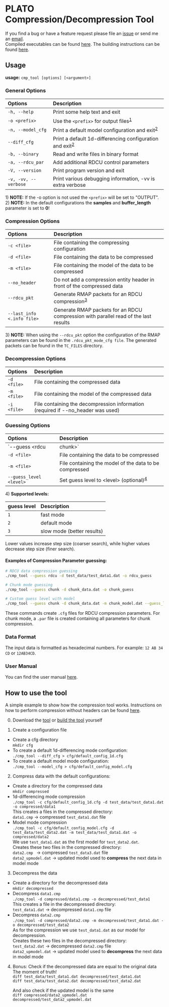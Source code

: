 # PLATO Compression/Decompression Tool

If you find a bug or have a feature request please file an [issue](https://gitlab.phaidra.org/loidoltd15/cmp_tool/-/issues) or send
me an [email](mailto:dominik.loidolt@univie.ac.at?subject=%5BIssue%5D%20cmp_tool).  
Compiled executables can be found [here](https://gitlab.phaidra.org/loidoltd15/cmp_tool/-/releases). The building instructions can be found [here](INSTALL.md).

## Usage

**usage:** `cmp_tool [options] [<argument>]`

### General Options

| Options             | Description                                                                   |
|:--------------------|:------------------------------------------------------------------------------|
| `-h, --help`        | Print some help text and exit                                                 |
| `-o <prefix>`       | Use the `<prefix>` for output files<sup>[1](#fnote1)</sup>                    |
| `-n, --model_cfg`   | Print a default model configuration and exit<sup>[2](#fnote2)</sup>           |
| `--diff_cfg`        | Print a default 1d-differencing configuration and exit<sup>[2](#fnote2)</sup> |
| `-b, --binary`      | Read and write files in binary format                                         |
| `-a, --rdcu_par`    | Add additional RDCU control parameters                                        |
| `-V, --version`     | Print program version and exit                                                |
| `-v, -vv, --verbose`| Print various debugging information, -vv is extra verbose                     |


<a name="fnote1">1</a>) **NOTE:** If the -o option is not used the `<prefix>`
will be set to "OUTPUT".  
<a name="fnote2">2</a>) **NOTE:** In the default configurations the **samples**
and **buffer_length** parameter is set to **0**!

### Compression Options

| Options                     | Description                                                                          |
|:----------------------------|:-------------------------------------------------------------------------------------|
| `-c <file>`                 | File containing the compressing configuration                                        |
| `-d <file>`                 | File containing the data to be compressed                                            |
| `-m <file>`                 | File containing the model of the data to be compressed                               |
| `--no_header`               | Do not add a compression entity header in front of the compressed data               |
| `--rdcu_pkt`                | Generate RMAP packets for an RDCU compression<sup>[3](#fnote3)</sup>                 |
| `--last_info  <.info file>` | Generate RMAP packets for an RDCU compression with parallel read of the last results |

<a name="fnote3">3</a>) **NOTE:** When using the `--rdcu_pkt` option the
configuration of the RMAP parameters can be found in the `.rdcu_pkt_mode_cfg file`.
The generated packets can be found in the `TC_FILES` directory.

### Decompression Options

| Options     | Description                                                                     |
|:----------- |:--------------------------------------------------------------------------------|
| `-d <file>` | File containing the compressed data                                             |
| `-m <file>` | File containing the model of the compressed data                                |
| `-i <file>` | File containing the decompression information (required if --no_header was used)|

### Guessing Options
| Options                 | Description                                                            |
|:------------------------|:-----------------------------------------------------------------------|
| `--guess <rdcu|chunk>`  | Search for a good configuration for compression RDCU or chunk data set |
| `-d <file>`             | File containing the data to be compressed                              |
| `-m <file>`             | File containing the model of the data to be compressed                 |
| `--guess_level <level>` | Set guess level to \<level\> (optional)<sup>[4](#fnote4)</sup>         |

<a name="fnote4">4</a>) **Supported levels:** 

| guess level | Description                     |
|:------------|:--------------------------------|
| `1`         | fast mode                       |
| `2`         | default mode                    |
| `3`         | slow mode (better results)      |

Lower values increase step size (coarser search), while higher values decrease step size (finer search).

#### Examples of Compression Parameter guessing:

```bash
# RDCU data compression guessing
./cmp_tool --guess rdcu -d test_data/test_data1.dat -o rdcu_guess

# Chunk mode guessing
./cmp_tool --guess chunk -d chunk_data.dat -o chunk_guess

# Custom guess level with model
./cmp_tool --guess chunk -d chunk_data.dat -m chunk_model.dat --guess_level 3 -o chunk_guess_3
```

These commands create `.cfg` files for RDCU compression parameters. For chunk mode, a `.par` file is created containing all parameters for chunk compression.

### Data Format
The input data is formatted as hexadecimal numbers.
For example: `12 AB 34 CD` or `12AB34CD`.

### User Manual
You can find the user manual [here](doc).

## How to use the tool

A simple example to show how the compression tool works.
Instructions on how to perform compression without headers can be found [here](how_to_no_header.md).

0. Download the [tool](https://gitlab.phaidra.org/loidoltd15/cmp_tool/-/releases) or [build the tool](INSTALL.md) yourself

1. Create a configuration file
* Create a cfg directory  
    `mkdir cfg`
* To create a default 1d-differencing mode configuration:  
    `./cmp_tool --diff_cfg > cfg/default_config_1d.cfg`
* To create a default model mode configuration:  
    `./cmp_tool --model_cfg > cfg/default_config_model.cfg`

2. Compress data with the default configurations:
* Create a directory for the compressed data  
    `mkdir compressed`
* 1d-differencing mode compression  
   `./cmp_tool -c cfg/default_config_1d.cfg -d test_data/test_data1.dat -o compressed/data1`  
    This creates a files in the compressed directory:  
    `data1.cmp`        -> compressed `test_data1.dat` file  
* Model mode compression  
   `./cmp_tool -c cfg/default_config_model.cfg -d test_data/test_data2.dat -m test_data/test_data1.dat -o compressed/data2`  
    We use `test_data1.dat` as the first model for `test_data2.dat`.  
    Creates these two files in the compressed directory:  
    `data2.cmp `        -> compressed `test_data3.dat` file  
    `data2_upmodel.dat` -> updated model used to **compress** the next data in model mode

3.  Decompress the data  
* Create a directory for the decompressed data  
    `mkdir decompressed` 
* Decompress `data1.cmp`  
    `./cmp_tool -d compressed/data1.cmp -o decompressed/test_data1`  
    This creates a file in the decompressed directory:  
    `test_data1.dat`  -> decompressed `data1.cmp` file
* Decompress `data2.cmp`  
    `./cmp_tool -d compressed/data2.cmp -m decompressed/test_data1.dat -o decompressed/test_data2`  
    As for the compression we use `test_data1.dat` as our model for decompression.  
    Creates these two files in the decompressed directory:  
    `test_data2.dat`   -> decompressed `data2.cmp` file  
    `data2_upmodel.dat` -> updated model used to **decompress** the next data in model mode

4. Bonus: Check if the decompressed data are equal to the original data  
    The moment of truth!  
    `diff test_data/test_data1.dat decompressed/test_data1.dat`  
    `diff test_data/test_data2.dat decompressed/test_data2.dat`  

    And also check if the updated model is the same  
    `diff compressed/data2_upmodel.dat decompressed/test_data2_upmodel.dat`
